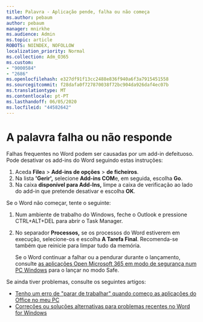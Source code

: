 ```yaml
---
title: Palavra - Aplicação pende, falha ou não começa
ms.author: pebaum
author: pebaum
manager: mnirkhe
ms.audience: Admin
ms.topic: article
ROBOTS: NOINDEX, NOFOLLOW
localization_priority: Normal
ms.collection: Adm_O365
ms.custom:
- "9000584"
- "2686"
ms.openlocfilehash: e327df91f13cc2488e836f940a6f3a7915451558
ms.sourcegitcommit: f28dafa0f727870038f72bc904da926daf4ec07b
ms.translationtype: MT
ms.contentlocale: pt-PT
ms.lasthandoff: 06/05/2020
ms.locfileid: "44582642"
---
```

# <a name="word-crashes-or-doesnt-respond"></a>A palavra falha ou não responde

Falhas frequentes no Word podem ser causadas por um add-in defeituoso. Pode desativar os add-ins do Word seguindo estas instruções:

1. Aceda **File**a  >  **Add-ins de opções**  >  **de ficheiros**.
2. Na lista **'Gerir',** selecione **Add-ins COM**e, em seguida, escolha **Go**.
3. Na caixa **disponível para Add-Ins,** limpe a caixa de verificação ao lado do add-in que pretende desativar e escolha **OK**.

Se o Word não começar, tente o seguinte:

1.   Num ambiente de trabalho do Windows, feche o Outlook e pressione CTRL+ALT+DEL para abrir o Task Manager. 
2. No separador **Processos,** se os processos do Word estiverem em execução, selecione-os e escolha **A Tarefa Final**. Recomenda-se também que reinicie para limpar tudo da memória.

    Se o Word continuar a falhar ou a pendurar durante o lançamento, consulte [as aplicações Open Microsoft 365 em modo de segurança num PC Windows](https://support.office.com/article/Open-Office-apps-in-safe-mode-on-a-Windows-PC-dedf944a-5f4b-4afb-a453-528af4f7ac72) para o lançar no modo Safe.

Se ainda tiver problemas, consulte os seguintes artigos: 
- [Tenho um erro de "parar de trabalhar" quando começo as aplicações do Office no meu PC](https://support.office.com/article/52bd7985-4e99-4a35-84c8-2d9b8301a2fa)
- [Correções ou soluções alternativas para problemas recentes no Word for Windows](https://support.office.com/article/bf6bf17c-2807-4871-83ce-e337ae8f0b86)